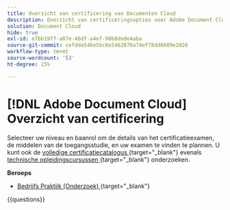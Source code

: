 ```yaml
---
title: Overzicht van certificering van Documenten Cloud
description: Overzicht van certificeringsopties voor Adobe Document Cloud
solution: Document Cloud
hide: true
exl-id: e7bb19f7-a87e-46df-a4ef-98b8dede4aba
source-git-commit: cefdda546e5bc8e5462876a74ef78dd6689e2026
workflow-type: tm+mt
source-wordcount: '53'
ht-degree: 15%

---
```


# [!DNL Adobe Document Cloud] Overzicht van certificering

Selecteer uw niveau en baanrol om de details van het certificatieexamen, de middelen van de toegangsstudie, en uw examen te vinden te plannen. U kunt ook de [ volledige certificatiecatalogus ](https://certification.adobe.com/certifications) {target="_blank"} evenals [ technische opleidingscursussen ](https://certification.adobe.com/courses/?/courses) {target="_blank"} onderzoeken.

**Beroeps**

* [ Bedrijfs Praktijk (Onderzoek) ](https://certification.adobe.com/certification/document-cloud-business-practitioner-professional) {target="_blank"} <!--AD0-D106-->

{{questions}}
